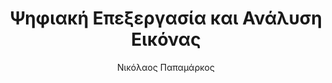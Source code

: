 ---
abstract: ''
author: Νικόλαος Παπαμάρκος
cover: https://static.eudoxus.gr/books/preview/04/cover-41954704.jpg
edition: '3'
eudoxusid: '41954704'
isbn: 978-960-92731-7-6
layout: bibtex
num_pages: '844'
publisher: ΑΥΤΟΕΚΔΟΣΗ
ref: isbn_978_960_92731_7_6
title: Ψηφιακή Επεξεργασία και Ανάλυση Εικόνας
year: '2013'
---